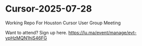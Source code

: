 # Cursor-2025-07-28
Working Repo For Houston Cursor User Group Meeting

Want to attend? Sign up here. https://lu.ma/event/manage/evt-ypHzMQN1hjS46FG
